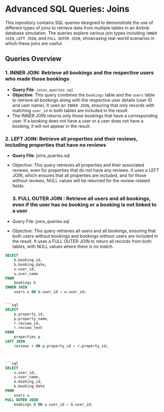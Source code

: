 # Advanced SQL Queries: Joins

This repository contains SQL queries designed to demonstrate the use of different types of joins to retrieve data from multiple tables in an Airbnb database simulation. The queries explore various join types including `INNER JOIN`, `LEFT JOIN`, and `FULL OUTER JOIN`, showcasing real-world scenarios in which these joins are useful.

## Queries Overview

### 1. **INNER JOIN**: Retrieve all bookings and the respective users who made those bookings
- **Query File**: `joins_queries.sql`
- **Objective**: This query combines the `bookings` table and the `users` table to retrieve all bookings along with the respective user details (user ID and user name). It uses an `INNER JOIN`, ensuring that only records with matching `user_id` in both tables are included in the result.
- The INNER JOIN returns only those bookings that have a corresponding user. If a booking does not have a user or a user does not have a booking, it will not appear in the result.

### 2. LEFT JOIN: Retrieve all properties and their reviews, including properties that have no reviews
- **Query File**: joins_queries.sql
- Objective: This query retrieves all properties and their associated reviews, even for properties that do not have any reviews. It uses a LEFT JOIN, which ensures that all properties are included, and for those without reviews, NULL values will be returned for the review-related fields.

  ### 3. **FULL OUTER JOIN** : Retrieve all users and all bookings, even if the user has no booking or a booking is not linked to a user
- Query File: joins_queries.sql
- Objective: This query retrieves all users and all bookings, ensuring that both users without bookings and bookings without users are included in the result. It uses a FULL OUTER JOIN to return all records from both tables, with NULL values where there is no match.

```sql
SELECT 
    b.booking_id,
    b.booking_date,
    u.user_id,
    u.user_name
FROM 
    bookings b
INNER JOIN 
    users u ON b.user_id = u.user_id;


```sql
SELECT 
    p.property_id,
    p.property_name,
    r.review_id,
    r.review_text
FROM 
    properties p
LEFT JOIN 
    reviews r ON p.property_id = r.property_id;



```sql
SELECT 
    u.user_id,
    u.user_name,
    b.booking_id,
    b.booking_date
FROM 
    users u
FULL OUTER JOIN 
    bookings b ON u.user_id = b.user_id;

